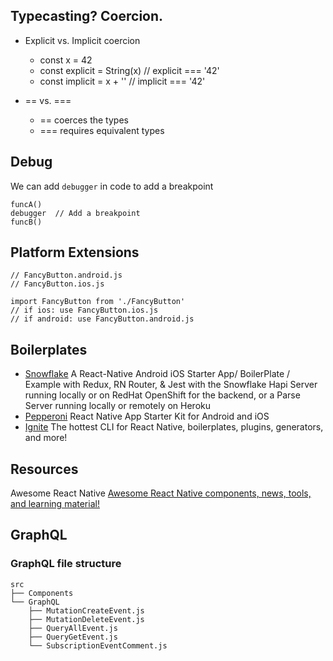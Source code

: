 ## Typecasting? Coercion.

- Explicit vs. Implicit coercion
  - const x = 42
  - const explicit = String(x)	  // explicit === '42'
  - const implicit = x + ''	  // implicit === '42'

- == vs. ===
  - == coerces the types
  - === requires equivalent types

## Debug

We can add ```debugger``` in code to add a breakpoint

```
funcA()
debugger  // Add a breakpoint
funcB()
```

## Platform Extensions

```
// FancyButton.android.js
// FancyButton.ios.js

import FancyButton from './FancyButton'
// if ios: use FancyButton.ios.js
// if android: use FancyButton.android.js
```

## Boilerplates

- [Snowflake](https://github.com/bartonhammond/snowflake) A React-Native Android iOS Starter App/ BoilerPlate / Example with Redux, RN Router, & Jest with the Snowflake Hapi Server running locally or on RedHat OpenShift for the backend, or a Parse Server running locally or remotely on Heroku
- [Pepperoni](http://getpepperoni.com) React Native App Starter Kit for Android and iOS
- [Ignite](https://infinite.red/ignite) The hottest CLI for React Native, boilerplates, plugins, generators, and more!

## Resources

Awesome React Native [Awesome React Native components, news, tools, and learning material!](http://www.awesome-react-native.com)

## GraphQL

### GraphQL file structure

```
src
├── Components
└── GraphQL
    ├── MutationCreateEvent.js
    ├── MutationDeleteEvent.js
    ├── QueryAllEvent.js
    ├── QueryGetEvent.js
    └── SubscriptionEventComment.js
```
